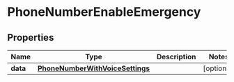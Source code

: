 

# PhoneNumberEnableEmergency


## Properties

| Name | Type | Description | Notes |
|------------ | ------------- | ------------- | -------------|
|**data** | [**PhoneNumberWithVoiceSettings**](PhoneNumberWithVoiceSettings.md) |  |  [optional] |



